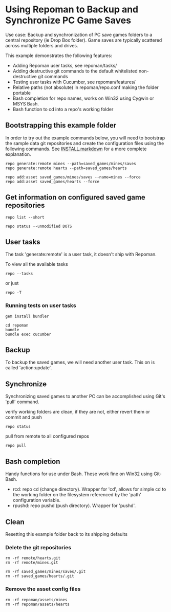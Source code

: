 Using Repoman to Backup and Synchronize PC Game Saves
=====================================================

Use case:  Backup and synchronization of PC save games folders to a
central repository (ie Drop Box folder).  Game saves are typically
scattered across multiple folders and drives.

This example demonstrates the following features:

* Adding Repoman user tasks, see repoman/tasks/
* Adding destructive git commands to the default whitelisted non-destructive git commands
* Testing user tasks with Cucumber, see repoman/features/
* Relative paths (not absolute) in repoman/repo.conf making the folder portable
* Bash completion for repo names, works on Win32 using Cygwin or MSYS Bash.
* Bash function to cd into a repo's working folder


Bootstrapping this example folder
--------------------------------

In order to try out the example commands below, you will need to bootstrap the
sample data git repositories and create the configuration files using the
following commands.  See [INSTALL.markdown](INSTALL.markdown) for a more
complete explanation.

    repo generate:remote mines --path=saved_games/mines/saves
    repo generate:remote hearts --path=saved_games/hearts

    repo add:asset saved_games/mines/saves --name=mines --force
    repo add:asset saved_games/hearts --force


Get information on configured saved game repositories
-----------------------------------------------------

    repo list --short

    repo status --unmodified DOTS


User tasks
---------

The task 'generate:remote' is a user task, it doesn't ship with Repoman.

To view all the available tasks

    repo --tasks

or just

    repo -T

### Running tests on user tasks

    gem install bundler

    cd repoman
    bundle
    bundle exec cucumber

Backup
------

To backup the saved games, we will need another user task.  This on is called 'action:update'.


Synchronize
----------

Synchronizing saved games to another PC can be accomplished using Git's 'pull' command.


verify working folders are clean, if they are not, either revert them or commit
and push

    repo status

pull from remote to all configured repos

    repo pull

Bash completion
---------------

Handy functions for use under Bash.  These work fine on Win32 using
Git-Bash.

* rcd: repo cd (change directory).  Wrapper for 'cd', allows for simple cd
  <repo name> to the working folder on the filesystem referenced by the 'path'
  configuration variable.
* rpushd: repo pushd (push directory).  Wrapper for 'pushd'.

Clean
-----
Resetting this example folder back to its shipping defaults

### Delete the git repositories

    rm -rf remote/hearts.git
    rm -rf remote/mines.git

    rm -rf saved_games/mines/saves/.git
    rm -rf saved_games/hearts/.git

### Remove the asset config files

    rm -rf repoman/assets/mines
    rm -rf repoman/assets/hearts
